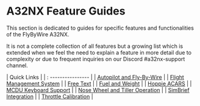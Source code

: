 <link rel="stylesheet" href="../../stylesheets/toc-tables.css">

# A32NX Feature Guides

This section is dedicated to guides for specific features and functionalities of the FlyByWire A32NX.

It is not a complete collection of all features but a growing list which is extended when we feel the need to explain a feature in more detail due to complexity or due to frequent inquiries on our Discord #a32nx-support channel.

| Quick Links                                            |
| : ----------------                                     |
| [Autopilot and Fly-By-Wire](autopilot-fbw.md)          |
| [Flight Management System](cFMS.md)                    |
| [Free Text](freetext.md)                               |
| [Fuel and Weight](loading-fuel-weight.md)              |
| [Hoppie ACARS](hoppie/index.md)                              |
| [MCDU Keyboard Support](mcdu-keyboard.md)              |
| [Nose Wheel and Tiller Operation](nw-tiller.md)        |
| [SimBrief Integration](simbrief.md)                    |
| [Throttle Calibration](flypados3/throttle-calibration.md) |